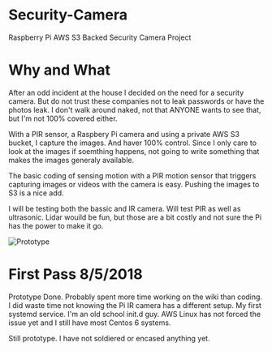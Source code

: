 # Security-Camera
Raspberry Pi AWS S3 Backed Security Camera Project

# Why and What
After an odd incident at the house I decided on the need for a security camera.  But do not trust these companies not to leak passwords or have the photos leak. I don't walk around naked, not that ANYONE wants to see that, but I'm not 100% covered either.


With a PIR sensor, a Raspbery Pi camera and using a private AWS S3 bucket, I capture the images. And haver 100% control.  Since I only care to look at the images if soemthing happens, not going to write something that makes the images generaly available.


The basic coding of sensing motion with a PIR motion sensor that triggers capturing images or videos with the camera is easy.  Pushing the images to S3 is a nice add.

I will be testing both the bassic and IR camera. Will test PIR as well as ultrasonic.  Lidar wouild be fun, but those are a bit costly and not sure the Pi has the power to make it go.

![Prototype](https://github.com/mpechner/Security-Camera/wiki/images/prototype.jpg)

# First Pass 8/5/2018
Prototype Done.  Probably spent more time working on the wiki than coding.  I did waste time not knowing the Pi IR camera has a different setup. My first systemd service.  I'm an old school init.d guy.  AWS Linux has not forced the issue yet and I still have most Centos 6 systems.

Still prototype.  I have not soldiered or encased anything yet.
